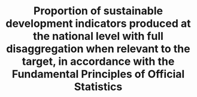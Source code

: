 ---
title: >-
  Proportion  of  sustainable  development  indicators  produced  at  the  national  level  with  full  disaggregation  when  relevant  to  the  target,  in  accordance  with  the  Fundamental  Principles  of  Official  Statistics
permalink: /17-18-1/
sdg_goal: 17
layout: indicator
indicator: 17.18.1
indicator_variable: null
graph: null
graph_type_description: null
graph_status_notes: Assigned
variable_description: null
variable_notes: null
un_designated_tier: '3'
un_custodial_agency: 'UNSD  (Partnering  Agencies:UNEP,  UNFPA)'
target_id: '17.18'
has_metadata: true
goal_meta_link: 'http://unstats.un.org/sdgs/files/metadata-compilation/Metadata-Goal-17.pdf'
goal_meta_link_page: 32
indicator_name: >-
  Proportion  of  sustainable  development  indicators  produced  at  the  national  level  with  full  disaggregation  when  relevant  to  the  target,  in  accordance  with  the  Fundamental  Principles  of  Official  Statistics
target: >-
  By  2020,  enhance  capacity-building  support  to  developing  countries,  including  for  least  developed  countries  and  small  island  developing  States,  to  increase  significantly  the  availability  of  high-quality,  timely  and  reliable  data  disaggregated  by  income,  gender,  age,  race,  ethnicity,  migratory  status,  disability,  geographic  location  and  other  characteristics  relevant  in  national  contexts.
indicator_definition: >-
  The  ability  of  National  Statistical  Offices  and  other  bodies  within  countries  to  report  on  the  diversity  of  SDG  indicators  is  itself  a  measure  of  capacity,  particularly  when  we  think  about  the  eventual  complexity  of  the  indicator  framework  as  well  as  the  points  of  disaggregation.  Right  now,  a  number  of  the  existing  indicators  are  calculated  or  modeled  at  global  level,  and  the  purpose  of  this  indicator  is  to  measure  the  shift  in  that  calculation  process  to  the  national  level.  Disaggregation  would  be  assessed  on  the  basis  of  the  language  of  target  17.18,  as  well  as  the  metadata  and  agreements  on  disaggregation  for  each  indicator  itself.  The  baseline  and  targets  for  this  indicators  will  be  determined  in  a  later  stage  using  trend  data  on  the  MDGs  reporting  and  independent  assessments  of  current  capacity  of  countries  for  reporting  towards  the  final  results  framework  and  indicators  for  the  SDGs.
source_title: null
source_notes: null
published: true  

---